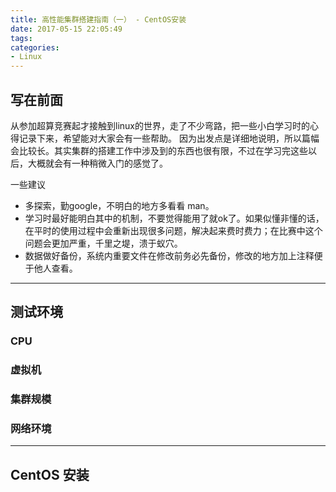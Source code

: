 ```yaml
---
title: 高性能集群搭建指南（一） - CentOS安装
date: 2017-05-15 22:05:49
tags:
categories:
- Linux
---
```


## 写在前面

从参加超算竞赛起才接触到linux的世界，走了不少弯路，把一些小白学习时的心得记录下来，希望能对大家会有一些帮助。
因为出发点是详细地说明，所以篇幅会比较长。其实集群的搭建工作中涉及到的东西也很有限，不过在学习完这些以后，大概就会有一种稍微入门的感觉了。

一些建议
- 多探索，勤google，不明白的地方多看看 man。
- 学习时最好能明白其中的机制，不要觉得能用了就ok了。如果似懂非懂的话，在平时的使用过程中会重新出现很多问题，解决起来费时费力；在比赛中这个问题会更加严重，千里之堤，溃于蚁穴。
- 数据做好备份，系统内重要文件在修改前务必先备份，修改的地方加上注释便于他人查看。
---
## 测试环境

### CPU
### 虚拟机
### 集群规模
### 网络环境
---
## CentOS 安装




